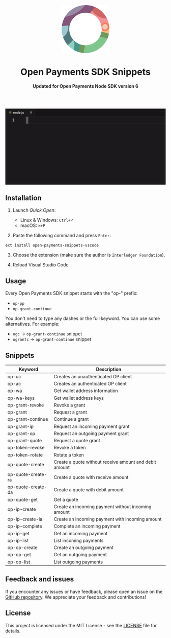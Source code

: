 <p align="center">
    <p align="center">
        <img width="150" height="150" src="images/logo.png" alt="Logo" />
    </p>
    <h1 align="center"><b>Open Payments SDK Snippets</b></h1>
    <p align="center">
        <b>Updated for Open Payments Node SDK version 6</b>
    </p>
    <br />
    <br />
    <p align="center">
        <img align="center" src="images/usage.gif" alt="Usage" />
    </p>
</p>

## Installation

1. Launch _Quick Open_:

    - Linux & Windows: `Ctrl+P`
    - macOS: `⌘+P`

2. Paste the following command and press `Enter`:

```shell
ext install open-payments-snippets-vscode
```

3. Choose the extension (make sure the author is `Interledger Foundation`).

4. Reload Visual Studio Code

## Usage

Every Open Payments SDK snippet starts with the "op-" prefix:

-   `op-pp`
-   `op-grant-continue`

You don't need to type any dashes or the full keyword. You can use some alternatives. For example:

-   `ogc` -> `op-grant-continue` snippet
-   `ograntc` -> `op-grant-continue` snippet

## Snippets

| Keyword            | Description                                            |
| ------------------ | ------------------------------------------------------ |
| op-uc              | Creates an unauthenticated OP client                   |
| op-ac              | Creates an authenticated OP client                     |
| op-wa              | Get wallet address information                         |
| op-wa-keys         | Get wallet address keys                                |
| op-grant-revoke    | Revoke a grant                                         |
| op-grant           | Request a grant                                        |
| op-grant-continue  | Continue a grant                                       |
| op-grant-ip        | Request an incoming payment grant                      |
| op-grant-op        | Request an outgoing payment grant                      |
| op-grant-quote     | Request a quote grant                                  |
| op-token-revoke    | Revoke a token                                         |
| op-token-rotate    | Rotate a token                                         |
| op-quote-create    | Create a quote without receive amount and debit amount |
| op-quote-create-ra | Create a quote with receive amount                     |
| op-quote-create-da | Create a quote with debit amount                       |
| op-quote-get       | Get a quote                                            |
| op-ip-create       | Create an incoming payment without incoming amount     |
| op-ip-create-ia    | Create an incoming payment with incoming amount        |
| op-ip-complete     | Complete an incoming payment                           |
| op-ip-get          | Get an incoming payment                                |
| op-ip-list         | List incoming payments                                 |
| op-op-create       | Create an outgoing payment                             |
| op-op-get          | Get an outgoing payment                                |
| op-op-list         | List outgoing payments                                 |

## Feedback and issues

If you encounter any issues or have feedback, please open an issue on
the [GitHub repository](https://github.com/interledger/open-payments-snippets-vscode/issues). We appreciate your feedback
and contributions!

## License

This project is licensed under the MIT License - see the [LICENSE](./LICENSE) file for details.
